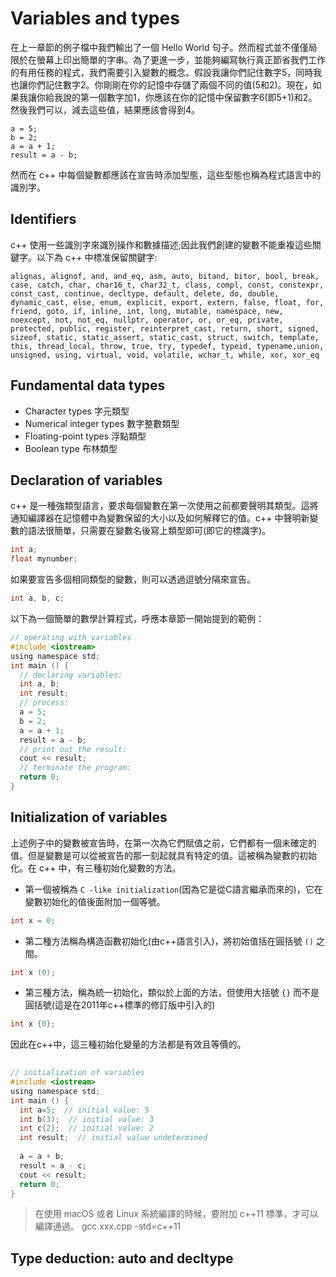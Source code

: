# Variables and types
在上一章節的例子檔中我們輸出了一個 Hello World 句子。然而程式並不僅僅局限於在螢幕上印出簡單的字串。為了更進一步，並能夠編寫執行真正節省我們工作的有用任務的程式，我們需要引入變數的概念。假設我讓你們記住數字5，同時我也讓你們記住數字2。你剛剛在你的記憶中存儲了兩個不同的值(5和2)。現在，如果我讓你給我說的第一個數字加1，你應該在你的記憶中保留數字6(即5+1)和2。然後我們可以，減去這些值，結果應該會得到4。

```
a = 5;
b = 2;
a = a + 1;
result = a - b;
```

然而在 c++ 中每個變數都應該在宣告時添加型態，這些型態也稱為程式語言中的識別字。

## Identifiers
c++ 使用一些識別字來識別操作和數據描述;因此我們創建的變數不能重複這些關鍵字。以下為 c++ 中標准保留關鍵字:

```
alignas, alignof, and, and_eq, asm, auto, bitand, bitor, bool, break, case, catch, char, char16_t, char32_t, class, compl, const, constexpr, const_cast, continue, decltype, default, delete, do, double, dynamic_cast, else, enum, explicit, export, extern, false, float, for, friend, goto, if, inline, int, long, mutable, namespace, new, noexcept, not, not_eq, nullptr, operator, or, or_eq, private, protected, public, register, reinterpret_cast, return, short, signed, sizeof, static, static_assert, static_cast, struct, switch, template, this, thread_local, throw, true, try, typedef, typeid, typename,union, unsigned, using, virtual, void, volatile, wchar_t, while, xor, xor_eq
```

## Fundamental data types
- Character types 字元類型
- Numerical integer types 數字整數類型
- Floating-point types 浮點類型
- Boolean type 布林類型

## Declaration of variables
c++ 是一種強類型語言，要求每個變數在第一次使用之前都要聲明其類型。這將通知編譯器在記憶體中為變數保留的大小以及如何解釋它的值。c++ 中聲明新變數的語法很簡單，只需要在變數名後寫上類型即可(即它的標識字)。

```c
int a;
float mynumber;
```

如果要宣告多個相同類型的變數，則可以透過逗號分隔來宣告。

```c
int a, b, c;
```

以下為一個簡單的數學計算程式，呼應本章節一開始提到的範例：
```c
// operating with variables
#include <iostream>
using namespace std;
int main () {
  // declaring variables:
  int a, b;
  int result;
  // process:
  a = 5;
  b = 2;
  a = a + 1;
  result = a - b;
  // print out the result:
  cout << result;
  // terminate the program:
  return 0; 
}
```

## Initialization of variables
上述例子中的變數被宣告時，在第一次為它們賦值之前，它們都有一個未確定的值。但是變數是可以從被宣告的那一刻起就具有特定的值。這被稱為變數的初始化。在 c++ 中，有三種初始化變數的方法。

- 第一個被稱為 `C -like initialization`(因為它是從C語言繼承而來的)，它在變數初始化的值後面附加一個等號。
```c
int x = 0;
```

- 第二種方法稱為構造函數初始化(由c++語言引入)，將初始值括在圓括號 `()` 之間。
```c
int x (0);
```

- 第三種方法，稱為統一初始化，類似於上面的方法，但使用大括號 `{}` 而不是圓括號(這是在2011年c++標準的修訂版中引入的)
```c
int x {0};
```

因此在c++中，這三種初始化變量的方法都是有效且等價的。

```c
 
// initialization of variables
#include <iostream>
using namespace std;
int main () {
  int a=5;  // initial value: 5
  int b(3);  // initial value: 3
  int c{2};  // initial value: 2
  int result;  // initial value undetermined
  
  a = a + b;
  result = a - c;
  cout << result;
  return 0; 
}
```

> 在使用 macOS 或者 Linux 系統編譯的時候，要附加 c++11 標準，才可以編譯通過。
> gcc xxx.cpp -std=c++11

## Type deduction: auto and decltype